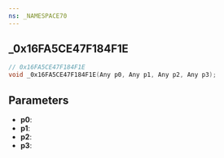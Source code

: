 ```yaml
---
ns: _NAMESPACE70
---
```

## _0x16FA5CE47F184F1E

```c
// 0x16FA5CE47F184F1E
void _0x16FA5CE47F184F1E(Any p0, Any p1, Any p2, Any p3);
```

## Parameters
* **p0**:
* **p1**:
* **p2**:
* **p3**:
